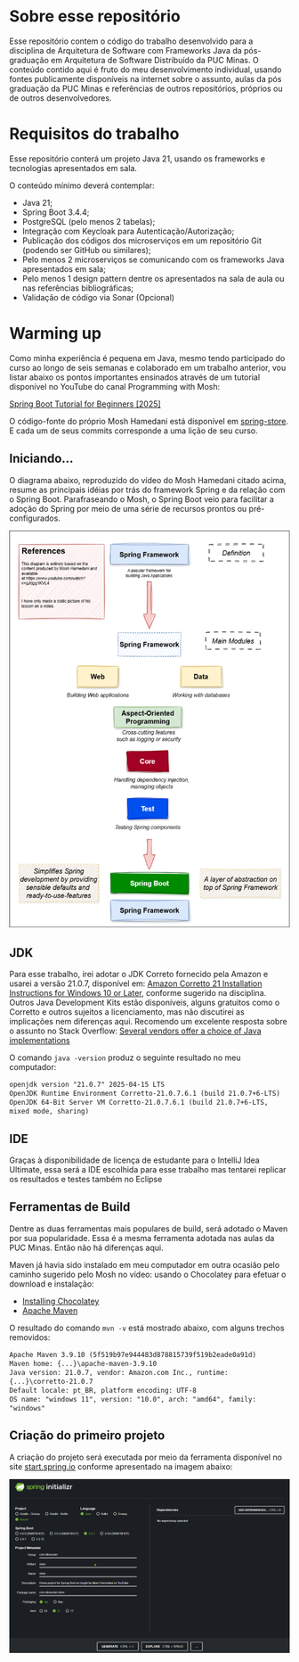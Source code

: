 # Sobre esse repositório

Esse repositório contem o código do trabalho desenvolvido para a disciplina de Arquitetura de Software com Frameworks Java da pós-graduação em Arquitetura de Software Distribuído da PUC Minas. O conteúdo contido aqui é fruto do meu desenvolvimento individual, usando fontes publicamente disponíveis na internet sobre o assunto, aulas da pós graduação da PUC Minas e referências de outros repositórios, próprios ou de outros desenvolvedores.

# Requisitos do trabalho

Esse repositório conterá um projeto Java 21, usando os frameworks e tecnologias apresentados em sala.

O conteúdo mínimo deverá contemplar:

- Java 21;
- Spring Boot 3.4.4;
- PostgreSQL (pelo menos 2 tabelas);
- Integração com Keycloak para Autenticação/Autorização;
- Publicação dos códigos dos microserviços em um repositório Git (podendo ser GitHub ou similares);
- Pelo menos 2 microserviços se comunicando com os frameworks Java apresentados em sala;
- Pelo menos 1 design pattern dentre os apresentados na sala de aula ou nas referências bibliográficas;
- Validação de código via Sonar (Opcional)

# Warming up

Como minha experiência é pequena em Java, mesmo tendo participado do curso ao longo de seis semanas e colaborado em um trabalho anterior, vou listar abaixo os pontos importantes ensinados através de um tutorial disponível no YouTube do canal Programming with Mosh:

[Spring Boot Tutorial for Beginners [2025]](https://www.youtube.com/watch?v=gJrjgg1KVL4)

O código-fonte do próprio Mosh Hamedani está disponível em [spring-store](https://github.com/mosh-hamedani/spring-store). E cada um de seus commits corresponde a uma lição de seu curso.

## Iniciando...

O diagrama abaixo, reproduzido do vídeo do Mosh Hamedani citado acima, resume as principais idéias por trás do framework Spring e da relação com o Spring Boot. Parafraseando o Mosh, o Spring Boot veio para facilitar a adoção do Spring por meio de uma série de recursos prontos ou pré-configurados.

![Spring e Spring Boot](spring-and-spring-boot.png)

## JDK

Para esse trabalho, irei adotar o JDK Correto fornecido pela Amazon e usarei a versão 21.0.7, disponível em: [Amazon Corretto 21 Installation Instructions for Windows 10 or Later](https://docs.aws.amazon.com/corretto/latest/corretto-21-ug/windows-install.html), conforme sugerido na disciplina. Outros Java Development Kits estão disponíveis, alguns gratuitos como o Corretto e outros sujeitos a licenciamento, mas não discutirei as implicações nem diferenças aqui. Recomendo um excelente resposta sobre o assunto no Stack Overflow: [Several vendors offer a choice of Java implementations](https://stackoverflow.com/questions/58250782/which-free-version-of-java-can-i-use-for-production-environments-and-or-commerci/58260110#58260110)

O comando `java -version` produz o seguinte resultado no meu computador:

```shell
openjdk version "21.0.7" 2025-04-15 LTS
OpenJDK Runtime Environment Corretto-21.0.7.6.1 (build 21.0.7+6-LTS)
OpenJDK 64-Bit Server VM Corretto-21.0.7.6.1 (build 21.0.7+6-LTS, mixed mode, sharing)
```

## IDE

Graças à disponibilidade de licença de estudante para o IntelliJ Idea Ultimate, essa será a IDE escolhida para esse trabalho mas tentarei replicar os resultados e testes também no Eclipse

## Ferramentas de Build

Dentre as duas ferramentas mais populares de build, será adotado o Maven por sua popularidade. Essa é a mesma ferramenta adotada nas aulas da PUC Minas. Então não há diferenças aqui.

Maven já havia sido instalado em meu computador em outra ocasião pelo caminho sugerido pelo Mosh no vídeo: usando o Chocolatey para efetuar o download e instalação: 
- [Installing Chocolatey](https://chocolatey.org/install?_gl=1*1gzkr8j*_ga*MTc0Mjc5MTE1OS4xNzUxMjI3NTk4*_ga_0WDD29GGN2*czE3NTEyMjc1OTgkbzEkZzEkdDE3NTEyMjc3MjMkajMzJGwwJGgw)
- [Apache Maven](https://maven.apache.org/install.html)

O resultado do comando `mvn -v` está mostrado abaixo, com alguns trechos removidos:

```shell
Apache Maven 3.9.10 (5f519b97e944483d878815739f519b2eade0a91d)
Maven home: {...}\apache-maven-3.9.10
Java version: 21.0.7, vendor: Amazon.com Inc., runtime: {...}\corretto-21.0.7
Default locale: pt_BR, platform encoding: UTF-8
OS name: "windows 11", version: "10.0", arch: "amd64", family: "windows"
```

## Criação do primeiro projeto

A criação do projeto será executada por meio da ferramenta disponível no site [start.spring.io](start.spring.io) conforme apresentado na imagem abaixo:

![Spring Initializr](./spring-initializr.png)